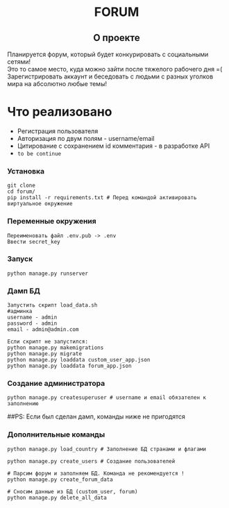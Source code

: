 <h1 style="text-align: center">FORUM</h1>
<h2 style="text-align: center">О проекте</h2>



<div>Планируется форум, который будет конкурировать с социальными сетями!</div>
<div>Это то самое место, куда можно зайти после тяжелого рабочего дня =(</div>
<div>Зарегистрировать аккаунт и беседовать с людьми с разных уголков мира на абсолютно любые темы!</div>



# Что реализовано
* Регистрация пользователя
* Авторизация по двум полям - username/email
* Цитирование с сохранением id комментария - в разработке API
* ```to be continue```

### Установка
```
git clone 
cd forum/
pip install -r requirements.txt # Перед командой активировать виртуальное окружение
```
### Переменные окружения
```
Переименовать файл .env.pub -> .env
Ввести secret_key
```

### Запуск
```
python manage.py runserver
```

### Дамп БД
```
Запустить скрипт load_data.sh
#админка
username - admin
password - admin
email - admin@admin.com

Если скрипт не запустился:
python manage.py makemigrations
python manage.py migrate
python manage.py loaddata custom_user_app.json
python manage.py loaddata forum_app.json
```

### Создание администратора
```
python manage.py createsuperuser # username и email обязателен к заполнению
```

##PS: Если был сделан дамп, команды ниже не пригодятся
### Дополнительные команды 
```
python manage.py load_country # Заполнение БД странами и флагами

python manage.py create_users # Создание пользователей

# Парсим форум и заполняем БД. Команда не рекомендуется !
python manage.py create_forum_data 

# Сносим данные из БД (custom_user, forum)
python manage.py delete_all_data
```
